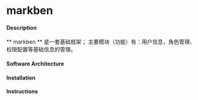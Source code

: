 # markben

#### Description
** markben ** 是一套基础框架；
主要模块（功能）有：用户信息，角色管理、权限配置等基础信息的管理。

#### Software Architecture

#### Installation


#### Instructions
